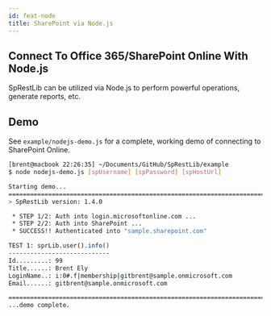 ```yaml
---
id: feat-node
title: SharePoint via Node.js  
---
```


## Connect To Office 365/SharePoint Online With Node.js
SpRestLib can be utilized via Node.js to perform powerful operations, generate reports, etc.

## Demo
See `example/nodejs-demo.js` for a complete, working demo of connecting to SharePoint Online.

```bash
[brent@macbook 22:26:35] ~/Documents/GitHub/SpRestLib/example
$ node nodejs-demo.js [spUsername] [spPassword] [spHostUrl]

Starting demo...
================================================================================
> SpRestLib version: 1.4.0

 * STEP 1/2: Auth into login.microsoftonline.com ...
 * STEP 2/2: Auth into SharePoint ...
 * SUCCESS!! Authenticated into "sample.sharepoint.com"

TEST 1: sprLib.user().info()
----------------------------
Id.........: 99
Title......: Brent Ely
LoginName..: i:0#.f|membership|gitbrent@sample.onmicrosoft.com
Email......: gitbrent@sample.onmicrosoft.com

================================================================================
...demo complete.
```
